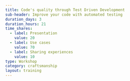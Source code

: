 ```yaml
---
title: Code's quality through Test Driven Development
sub-header: Improve your code with automated testing
duration_days: 3
duration_hours: 21
time_shares:
  - label: Presentation
    value: 20
  - label: Use cases
    value: 70
  - label: Sharing experiences
    value: 10
type: Workshop
category: craftsmanship
layout: training
---
```

